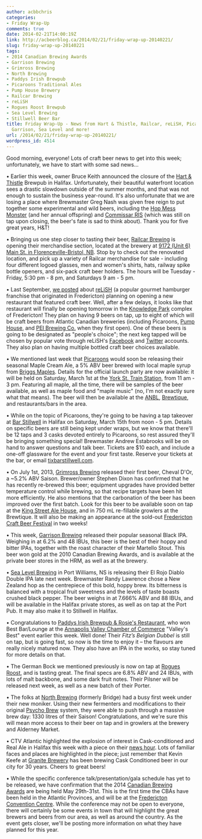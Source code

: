 ```yaml
---
author: acbbchris
categories:
- Friday Wrap-Up
comments: true
date: 2014-02-21T14:00:19Z
link: http://acbeerblog.ca/2014/02/21/friday-wrap-up-20140221/
slug: friday-wrap-up-20140221
tags:
- 2014 Canadian Brewing Awards
- Garrison Brewing
- Grimross Brewing
- North Brewing
- Paddys Irish Brewpub
- Picaroons Traditional Ales
- Pump House Brewery
- Railcar Brewing
- reLiSH
- Rogues Roost Brewpub
- Sea Level Brewing
- Stillwell Beer Bar
title: Friday Wrap-Up - News from Hart & Thistle, Railcar, reLiSH, Picaroons, Grimross,
  Garrison, Sea Level and more!
url: /2014/02/21/friday-wrap-up-20140221/
wordpress_id: 4514
---
```


Good morning, everyone! Lots of craft beer news to get into this week; unfortunately, we have to start with some sad news...

• Earlier this week, owner Bruce Keith announced the closure of the [Hart & Thistle](https://www.facebook.com/pages/Hart-Thistle-Gastropub-Brewery/172330196160585) Brewpub in Halifax. Unfortunately, their beautiful waterfront location sees a drastic slowdown outside of the summer months, and that was not enough to sustain the business year-round. It's also unfortunate that we are losing a place where Brewmaster Greg Nash was given free reign to put together some experimental and wild beers, including the [Hop Mess Monster](http://hartandthistle.blogspot.ca/2010/05/hop-mess-monster-imperial-pale-ale.html) (and her annual offspring) and [Commissar RIS](http://hartandthistle.blogspot.ca/2014/01/commissar-ris.html) (which was still on tap upon closing, the beer's fate is sad to think about). Thank you for five great years, H&T!

• Bringing us one step closer to tasting their beer, [Railcar Brewing](http://railcarbrewing.com/) is opening their merchandise section, located at the brewery at [9172 (Unit 6) Main St. in Florenceville-Bristol, NB](http://goo.gl/maps/07NN4). Stop by to check out the renovated location, and pick up a variety of Railcar merchandise for sale - including four different logoed glasses, men and women's shirts, hats, railway spike bottle openers, and six-pack craft beer holders. The hours will be Tuesday - Friday, 5:30 pm - 8 pm, and Saturdays 9 am - 5 pm.

• Last September, [we posted](http://atlanticcanadabeerblog.wordpress.com/2013/09/06/friday-wrap-up-20130906/) about [reLiSH](http://relishyou.ca/) (a popular gourmet hamburger franchise that originated in Fredericton) planning on opening a new restaurant that featured craft beer. Well, after a few delays, it looks like that restaurant will finally be opening tomorrow in the [Knowledge Park](http://www.knowledgepark.ca/) complex of Fredericton! They plan on having 9 beers on tap, up to eight of which will be craft beers from Atlantic Canadian breweries (including Picaroons, [Pump House](http://beer.pumphousebrewery.ca/), and [PEI Brewing Co.](http://peibrewingcompany.com/) when they first open). One of these beers is going to be designated as "people's choice"; the next keg tapped will be chosen by popular vote through reLiSH's [Facebook](https://www.facebook.com/relishus) and [Twitter](https://twitter.com/RelishUs) accounts. They also plan on having multiple bottled craft beer choices available.

• We mentioned last week that [Picaroons](https://www.facebook.com/picaroons) would soon be releasing their seasonal Maple Cream Ale, a 5% ABV beer brewed with local maple syrup from [Briggs Maples](http://www.briggsmaples.com/s_8.html). Details for the official launch party are now available: it will be held on Saturday, March 1st at the [York St. Train Station](http://www.nbliquor.com/station.html), from 11 am - 3 pm. Featuring all maple, all the time, there will be samples of the beer available, as well as maple food and "maple music" (no, I'm not exactly sure what that means). The beer will then be available at the [ANBL](http://www.nbliquor.com/), [Brewtique](https://www.facebook.com/pages/Picaroons-Brewtique/175733285789133?ref=br_tf), and restaurants/bars in the area.

• While on the topic of Picaroons, they're going to be having a tap takeover at [Bar Stillwell](http://www.barstillwell.com/) in Halifax on Saturday, March 15th from noon - 5 pm. Details on specific beers are still being kept under wraps, but we know that there'll be 12 taps and 3 casks devoted entirely to Picaroons, so rest assured they'll be bringing something special! Brewmaster Andrew Estabrooks will be on hand to answer questions and talk beer. Tickets are $10 each, and include a one-off glassware for the event and your first taste. Reserve your tickets at the bar, or email [tix<at>barstillwell.com](mailto:tix<at>barstillwell.com).

• On July 1st, 2013, [Grimross Brewing](https://www.facebook.com/pages/Grimross-Brewing-Co/110264115801307) released their first beer, Cheval D'Or, a ~5.2% ABV Saison. Brewer/owner Stephen Dixon has confirmed that he has recently re-brewed this beer; equipment upgrades have provided better temperature control while brewing, so that recipe targets have been hit more efficiently. He also mentions that the carbonation of the beer has been improved over the first batch. Look for this beer to be available soon on tap at the [King Street Ale House](http://thekingstreetalehouse.ca/), and in 750 mL re-fillable growlers at the Brewtique. It will also be making an appearance at the sold-out [Fredericton Craft Beer Festival](http://www.frederictoncraftbeerfestival.com/) in two weeks!

• This week, [Garrison Brewing](http://www.garrisonbrewing.com/) released their popular seasonal Black IPA. Weighing in at 6.2% and 48 IBUs, this beer is the best of their hoppy and bitter IPAs, together with the roast character of their Martello Stout. This beer won gold at the 2010 Canadian Brewing Awards, and is available at the private beer stores in the HRM, as well as at the brewery.

• [Sea Level Brewing](http://www.sealevelbrewing.com/) in Port Williams, NS is releasing their El Rojo Diablo Double IPA late next week. Brewmaster Randy Lawrence chose a New Zealand hop as the centrepiece of this bold, hoppy brew. Its bitterness is balanced with a tropical fruit sweetness and the levels of taste boasts crushed black pepper. The beer weighs in at 7.666% ABV and 88 IBUs, and will be available in the Halifax private stores, as well as on tap at the Port Pub. It may also make it to Stillwell in Halifax.

• Congratulations to [Paddys Irish Brewpub & Rosie's Restaurant](http://www.paddyspub.ca/), who won Best Bar/Lounge at the [Annapolis Valley Chamber of Commerce](http://www.annapolisvalleychamber.ca/) "Valley's Best" event earlier this week. Well done! Their _Fitz’s Belgian Dubbel_ is still on tap, but is going fast, so now is the time to enjoy it – the flavours are really nicely matured now. They also have an IPA in the works, so stay tuned for more details on that.

• The German Bock we mentioned previously is now on tap at [Rogues Roost](http://www.roguesroost.ca/), and is tasting great. The final specs are 6.8% ABV and 24 IBUs, with lots of malt backbone, and some dark fruit notes. Their Pilsner will be released next week, as well as a new batch of their Porter.

• The folks at [North Brewing](http://www.northbrewing.ca/) (formerly Bridge) had a busy first week under their new moniker. Using their new fermenters and modifications to their original [Psycho Brew](http://www.psychobrewllc.com/) system, they were able to push through a massive brew day: 1330 litres of their Saison! Congratulations, and we're sure this will mean more access to their beer on tap and in growlers at the brewery and Alderney Market.

• CTV Atlantic highlighted the explosion of interest in Cask-conditioned and Real Ale in Halifax this week with a piece on their [news hour](http://atlantic.ctvnews.ca/video?clipId=293111&binId=1.1145729&playlistPageNum=1). Lots of familiar faces and places are highlighted in the piece; just remember that Kevin Keefe at [Granite Brewery](http://www.granitebreweryhalifax.ca/) has been brewing Cask Conditioned beer in our city for 30 years. Cheers to great beers!

• While the specific conference talk/presentation/gala schedule has yet to be released, we have confirmation that the 2014 [Canadian Brewing Awards](http://www.canadianbrewingawards.com/) are being held May 29th-31st. This is the first time the CBAs have been held in the Atlantic Provinces, and will be at the [Fredericton Convention Centre](http://www.frederictonconventions.ca/). While the conference may not be open to everyone, there will certainly be some events in town that will highlight the great brewers and beers from our area, as well as around the country. As the event gets closer, we'll be posting more information on what they have planned for this year.
